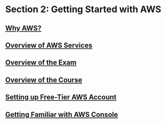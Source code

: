 # Section 2: Getting Started with AWS


## [Why AWS?]()


## [Overview of AWS Services]()


## [Overview of the Exam]()


## [Overview of the Course]()


## [Setting up Free-Tier AWS Account]()


## [Getting Familiar with AWS Console]()

